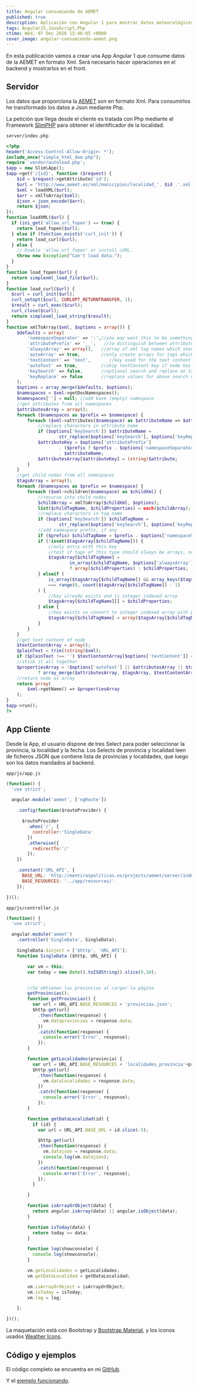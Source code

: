 ```yaml
---
title: Angular consumiendo de AEMET
published: true
description: Aplicación con Angular 1 para mostrar datos meteorológicos proporcionados por la AEMET en formato XML. Parseo con PHP los datos XML para transformarlos a JSON
tags: AngularJS,JavaScript,Php
ctime: Wed, 07 Dec 2016 15:46:05 +0000
cover_image: angular-consumiendo-aemet.png
---
```


En esta publicación vamos a crear una App Angular 1 que consume datos de la AEMET en formato Xml. Será necesario hacer operaciones en el backend y mostrarlos en el front.

## Servidor
Los datos que proporciona la <a href="http://www.aemet.es/es/datos_abiertos" target="_blank">AEMET</a> son en formato Xml. Para consumirlos he transformado los datos a Json mediante Php.

La petición que llega desde el cliente es tratada con Php mediante el Framework <a href="https://www.slimframework.com/" target="_blank">SlimPHP</a> para obtener el identificador de la localidad.

`server/index.php`
```php
<?php
header('Access-Control-Allow-Origin: *');
include_once("simple_html_dom.php");
require 'vendor/autoload.php';
$app = new Slim\App();
$app->get('/{id}', function ($request) {
    $id = $request->getAttribute('id');
    $url = 'http://www.aemet.es/xml/municipios/localidad_'. $id .'.xml';
    $xml = loadXML($url);
    $arr = xmlToArray($xml);
    $json = json_encode($arr);
    return $json;
});
function loadXML($url) {
  if (ini_get('allow_url_fopen') == true) {
    return load_fopen($url);
  } else if (function_exists('curl_init')) {
    return load_curl($url);
  } else {
    // Enable 'allow_url_fopen' or install cURL.
    throw new Exception("Can't load data.");
  }
}
function load_fopen($url) {
  return simplexml_load_file($url);
}
function load_curl($url) {
  $curl = curl_init($url);
  curl_setopt($curl, CURLOPT_RETURNTRANSFER, 1);
  $result = curl_exec($curl);
  curl_close($curl);
  return simplexml_load_string($result);
}
function xmlToArray($xml, $options = array()) {
    $defaults = array(
        'namespaceSeparator' => ':',//you may want this to be something other than a colon
        'attributePrefix' => '__',   //to distinguish between attributes and nodes with the same name
        'alwaysArray' => array(),   //array of xml tag names which should always become arrays
        'autoArray' => true,        //only create arrays for tags which appear more than once
        'textContent' => 'text',       //key used for the text content of elements
        'autoText' => true,         //skip textContent key if node has no attributes or child nodes
        'keySearch' => false,       //optional search and replace on tag and attribute names
        'keyReplace' => false       //replace values for above search values (as passed to str_replace())
    );
    $options = array_merge($defaults, $options);
    $namespaces = $xml->getDocNamespaces();
    $namespaces[''] = null; //add base (empty) namespace
    //get attributes from all namespaces
    $attributesArray = array();
    foreach ($namespaces as $prefix => $namespace) {
        foreach ($xml->attributes($namespace) as $attributeName => $attribute) {
            //replace characters in attribute name
            if ($options['keySearch']) $attributeName =
                    str_replace($options['keySearch'], $options['keyReplace'], $attributeName);
            $attributeKey = $options['attributePrefix']
                    . ($prefix ? $prefix . $options['namespaceSeparator'] : '')
                    . $attributeName;
            $attributesArray[$attributeKey] = (string)$attribute;
        }
    }
    //get child nodes from all namespaces
    $tagsArray = array();
    foreach ($namespaces as $prefix => $namespace) {
        foreach ($xml->children($namespace) as $childXml) {
            //recurse into child nodes
            $childArray = xmlToArray($childXml, $options);
            list($childTagName, $childProperties) = each($childArray);
            //replace characters in tag name
            if ($options['keySearch']) $childTagName =
                    str_replace($options['keySearch'], $options['keyReplace'], $childTagName);
            //add namespace prefix, if any
            if ($prefix) $childTagName = $prefix . $options['namespaceSeparator'] . $childTagName;
            if (!isset($tagsArray[$childTagName])) {
                //only entry with this key
                //test if tags of this type should always be arrays, no matter the element count
                $tagsArray[$childTagName] =
                        in_array($childTagName, $options['alwaysArray']) || !$options['autoArray']
                        ? array($childProperties) : $childProperties;
            } elseif (
                is_array($tagsArray[$childTagName]) && array_keys($tagsArray[$childTagName])
                === range(0, count($tagsArray[$childTagName]) - 1)
            ) {
                //key already exists and is integer indexed array
                $tagsArray[$childTagName][] = $childProperties;
            } else {
                //key exists so convert to integer indexed array with previous value in position 0
                $tagsArray[$childTagName] = array($tagsArray[$childTagName], $childProperties);
            }
        }
    }
    //get text content of node
    $textContentArray = array();
    $plainText = trim((string)$xml);
    if ($plainText !== '') $textContentArray[$options['textContent']] = $plainText;
    //stick it all together
    $propertiesArray = !$options['autoText'] || $attributesArray || $tagsArray || ($plainText === '')
            ? array_merge($attributesArray, $tagsArray, $textContentArray) : $plainText;
    //return node as array
    return array(
        $xml->getName() => $propertiesArray
    );
}
$app->run();
?>
```

## App Cliente
Desde la App, el usuario dispone de tres Select para poder seleccionar la provincia, la localidad y la fecha. Los Selects de provincia y localidad leen de ficheros JSON que contiene lista de provincias y localidades, que luego son los datos mandados al backend.

`app/js/app.js`
```javascript
(function() {
  'use strict';

  angular.module('aemet', ['ngRoute'])

    .config(function($routeProvider) {

      $routeProvider
        .when('/', {
          controller:'SingleData'
        })
        .otherwise({
          redirectTo:'/'
        });
    })

    .constant('URL_API', {
      BASE_URL: 'http://mentiraspoliticas.es/projects/aemet/server/index.php/',
      BASE_RESOURCES: '../app/resources/'
    });

})();
```

`app/js/controller.js`
```javascript
(function() {
  'use strict';

  angular.module('aemet')
    .controller('SingleData', SingleData);

    SingleData.$inject = ['$http', 'URL_API'];
    function SingleData ($http, URL_API) {

        var vm = this;
        var today = new Date().toISOString().slice(0,10);


        //Se obtienen las provincias al cargar la página
        getProvincias();
        function getProvincias() {
          var url = URL_API.BASE_RESOURCES + 'provincias.json';
          $http.get(url)
            .then(function(response) {
              vm.dataprovincias = response.data;
            })
            .catch(function(response) {
              console.error('Error', response);
            });
        }

        function getLocalidades(provincia) {
          var url = URL_API.BASE_RESOURCES + 'localidades_provincia'+provincia+'.json';
          $http.get(url)
            .then(function(response) {
              vm.datalocalidades = response.data;
            })
            .catch(function(response) {
              console.error('Error', response);
            });
        }

        function getDataLocalidad(id) {
          if (id) {
            var url = URL_API.BASE_URL + id.slice(-5);

            $http.get(url)
            .then(function(response) {
              vm.datajson = response.data;
              console.log(vm.datajson);
            })
            .catch(function(response) {
              console.error('Error', response);
            });
          }

        }

        function isArrayOrObject(data) {
          return angular.isArray(data) || angular.isObject(data);
        }

        function isToday(data) {
          return today == data;
        }

        function log(showconsole) {
          console.log(showconsole);
        }

        vm.getLocalidades = getLocalidades;
        vm.getDataLocalidad = getDataLocalidad;

        vm.isArrayOrObject = isArrayOrObject;
        vm.isToday = isToday;
        vm.log = log;

    };

})();
```

La maquetación está con Bootstrap y <a href="http://fezvrasta.github.io/bootstrap-material-design/" target="_blank">Bootstrap Material</a>, y los iconos usados <a href="https://erikflowers.github.io/weather-icons/" target="_blank">Weather Icons</a>.

## Código y ejemplos
El código completo se encuentra en mi [GitHub](https://github.com/ivanalbizu/angular-consuming-aemet).

Y el [ejemplo funcionando](http://mentiraspoliticas.es/projects/aemet/app/#/).